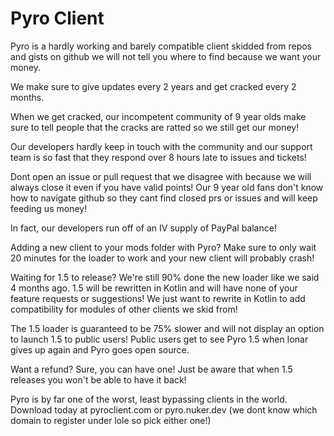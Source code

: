 # Pyro Client

Pyro is a hardly working and barely compatible client skidded from repos and gists on github we will not tell you where to find because we want your money.

We make sure to give updates every 2 years and get cracked every 2 months.

When we get cracked, our incompetent community of 9 year olds make sure to tell people that the cracks are ratted so we still get our money!

Our developers hardly keep in touch with the community and our support team is so fast that they respond over 8 hours late to issues and tickets!

Dont open an issue or pull request that we disagree with because we will always close it even if you have valid points! Our 9 year old fans don't know how to navigate github so they cant find closed prs or issues and will keep feeding us money!

In fact, our developers run off of an IV supply of PayPal balance! 

Adding a new client to your mods folder with Pyro? Make sure to only wait 20 minutes for the loader to work and your new client will probably crash!  

Waiting for 1.5 to release? We're still 90% done the new loader like we said 4 months ago. 1.5 will be rewritten in Kotlin and will have none of your feature requests or suggestions! We just want to rewrite in Kotlin to add compatibility for modules of other clients we skid from!            

The 1.5 loader is guaranteed to be 75% slower and will not display an option to launch 1.5 to public users! Public users get to see Pyro 1.5 when Ionar gives up again and Pyro goes open source.

Want a refund? Sure, you can have one! Just be aware that when 1.5 releases you won't be able to have it back!

Pyro is by far one of the worst, least bypassing clients in the world. Download today at pyroclient.com or pyro.nuker.dev (we dont know which domain to register under lole so pick either one!)      
  
         

